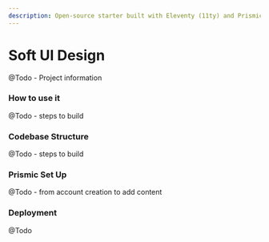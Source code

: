 ```yaml
---
description: Open-source starter built with Eleventy (11ty) and Prismic an Soft Ui Design.
---
```


# Soft UI Design

@Todo - Project information

### How to use it

@Todo - steps to build

### 

### Codebase Structure

@Todo - steps to build



### Prismic Set Up

@Todo - from account creation to add content



### Deployment 

@Todo 



